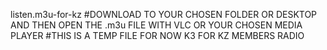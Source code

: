 listen.m3u-for-kz
#DOWNLOAD TO YOUR CHOSEN FOLDER OR DESKTOP AND THEN OPEN THE .m3u FILE WITH VLC OR YOUR CHOSEN MEDIA PLAYER 
#THIS IS A TEMP FILE FOR NOW K3 FOR KZ MEMBERS RADIO


